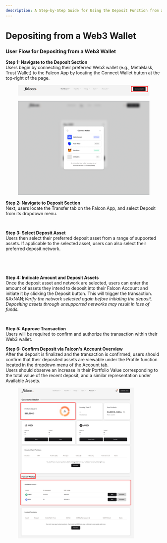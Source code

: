 ```yaml
---
description: A Step-by-Step Guide for Using the Deposit Function from a web3 Wallet
---
```


# Depositing from a Web3 Wallet

### User Flow for Depositing from a Web3 Wallet

**Step 1: Navigate to the Deposit Section**\
Users begin by connecting their preferred Web3 wallet (e.g., MetaMask, Trust Wallet) to the Falcon App by locating the Connect Wallet button at the top-right of the page.

<figure><img src="../../../.gitbook/assets/image.png" alt="" width="563"><figcaption></figcaption></figure>

<figure><img src="../../../.gitbook/assets/image (1).png" alt="" width="563"><figcaption></figcaption></figure>

**Step 2: Navigate to Deposit Section**\
Next, users locate the Transfer tab on the Falcon App, and select Deposit from its dropdown menu.

<figure><img src="../../../.gitbook/assets/Screenshot 2025-04-02 at 3.06.17 PM.png" alt="" width="563"><figcaption></figcaption></figure>

**Step 3: Select Deposit Asset**\
Users then select their preferred deposit asset from a range of supported assets. If applicable to the selected asset, users can also select their preferred deposit network.

<div><figure><img src="../../../.gitbook/assets/Screenshot 2025-04-01 at 3.00.01 PM.png" alt=""><figcaption></figcaption></figure> <figure><img src="../../../.gitbook/assets/Screenshot 2025-04-01 at 2.58.42 PM.png" alt=""><figcaption></figcaption></figure></div>

**Step 4: Indicate Amount and Deposit Assets**\
Once the deposit asset and network are selected, users can enter the amount of assets they intend to deposit into their Falcon Account and initiate it by clicking the Deposit button. This will trigger the transaction.\
&#xNAN;_&#x56;erify the network selected again before initiating the deposit. Depositing assets through unsupported networks may result in loss of funds._

<figure><img src="../../../.gitbook/assets/Screenshot 2025-04-01 at 4.28.34 PM.png" alt="" width="375"><figcaption></figcaption></figure>

**Step 5: Approve Transaction**\
Users will be required to confirm and authorize the transaction within their Web3 wallet.

**Step 6:  Confirm Deposit via Falcon's Account Overview**\
After the deposit is finalized and the transaction is confirmed, users should confirm that their deposited assets are viewable under the Profile function located in the dropdown menu of the Account tab.\
Users should observe an increase in their Portfolio Value corresponding to the total value of the recent deposit, and a similar representation under Available Assets.

<figure><img src="../../../.gitbook/assets/image (86).png" alt="" width="375"><figcaption></figcaption></figure>

